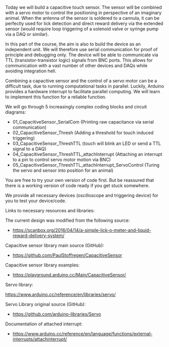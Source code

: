 

Today we will build a capacitive touch sensor. The sensor will be combined with a servo motor to control the positioning in perspective of an imaginary animal. When the antenna of the sensor is soldered to a cannula, it can be perfectly used for lick detection and direct reward delivery via the extended sensor (would require loop triggering of a solenoid valve or syringe pump via a DAQ or similar).

In this part of the course, the aim is also to build the device as an independent unit. We will therefore use serial communication for proof of principle and debugging only. The device will be able to communicate via TTL (transistor-transistor logic) signals from BNC ports. This allows for communication with a vast number of other devices and DAQs while avoiding integration hell.

Combining a capacitive sensor and the control of a servo motor can be a difficult task, due to running computational tasks in parallel. Luckily, Arduino provides a hardware interrupt to facilitate parallel computing. We will learn to implement this function for a reliable function.

We will go through 5 increasingly complex coding blocks and circuit diagrams:

- 01_CapacitiveSensor_SerialCom (Printing raw capacitance via serial communication)
- 02_CapacitiveSensor_Thresh (Adding a threshold for touch induced triggering)
- 03_CapacitiveSensor_ThreshTTL (touch will blink an LED or send a TTL signal to a DAQ)
- 04_CapacitiveSensor_ThreshTTL_attachInterrupt (Attaching an interrupt to a pin to control servo motor motion via BNC)
- 05_CapacitiveSensor_ThreshTTL_attachInterrupt_ServoControl (Turing the servo and sensor into position for an animal)

You are free to try your own version of code first. But be reassured that there is a working version of code ready if you get stuck somewhere.

We provide all necessary devices (oscilloscope and triggering device) for you to test your device/code.





Links to necessary resources and libraries:

The current design was modified from the following source:

- https://scanbox.org/2016/04/14/a-simple-lick-o-meter-and-liquid-reward-delivery-system/


Capacitive sensor library main source (GitHub):

- https://github.com/PaulStoffregen/CapacitiveSensor

Capacitive sensor library examples:

- https://playground.arduino.cc/Main/CapacitiveSensor/


Servo library:

https://www.arduino.cc/reference/en/libraries/servo/

Servo Library original source (GitHub):

- https://github.com/arduino-libraries/Servo

Documentation of attached interrupt:

- https://www.arduino.cc/reference/en/language/functions/external-interrupts/attachinterrupt/